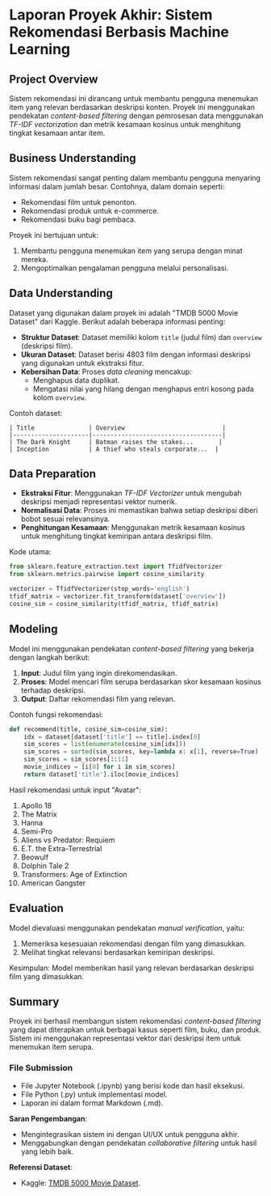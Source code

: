 # Laporan Proyek Akhir: Sistem Rekomendasi Berbasis Machine Learning

## Project Overview

Sistem rekomendasi ini dirancang untuk membantu pengguna menemukan item yang relevan berdasarkan deskripsi konten. Proyek ini menggunakan pendekatan *content-based filtering* dengan pemrosesan data menggunakan *TF-IDF vectorization* dan metrik kesamaan kosinus untuk menghitung tingkat kesamaan antar item.

## Business Understanding

Sistem rekomendasi sangat penting dalam membantu pengguna menyaring informasi dalam jumlah besar. Contohnya, dalam domain seperti:

- Rekomendasi film untuk penonton.
- Rekomendasi produk untuk e-commerce.
- Rekomendasi buku bagi pembaca.

Proyek ini bertujuan untuk:

1. Membantu pengguna menemukan item yang serupa dengan minat mereka.
2. Mengoptimalkan pengalaman pengguna melalui personalisasi.

## Data Understanding

Dataset yang digunakan dalam proyek ini adalah "TMDB 5000 Movie Dataset" dari Kaggle. Berikut adalah beberapa informasi penting:

- **Struktur Dataset**: Dataset memiliki kolom `title` (judul film) dan `overview` (deskripsi film).
- **Ukuran Dataset**: Dataset berisi 4803 film dengan informasi deskripsi yang digunakan untuk ekstraksi fitur.
- **Kebersihan Data**: Proses *data cleaning* mencakup:
  - Menghapus data duplikat.
  - Mengatasi nilai yang hilang dengan menghapus entri kosong pada kolom `overview`.

Contoh dataset:

```
| Title               | Overview                           |
|---------------------|------------------------------------|
| The Dark Knight     | Batman raises the stakes...       |
| Inception           | A thief who steals corporate...  |
```

## Data Preparation

- **Ekstraksi Fitur**: Menggunakan *TF-IDF Vectorizer* untuk mengubah deskripsi menjadi representasi vektor numerik.
- **Normalisasi Data**: Proses ini memastikan bahwa setiap deskripsi diberi bobot sesuai relevansinya.
- **Penghitungan Kesamaan**: Menggunakan metrik kesamaan kosinus untuk menghitung tingkat kemiripan antara deskripsi film.

Kode utama:

```python
from sklearn.feature_extraction.text import TfidfVectorizer
from sklearn.metrics.pairwise import cosine_similarity

vectorizer = TfidfVectorizer(stop_words='english')
tfidf_matrix = vectorizer.fit_transform(dataset['overview'])
cosine_sim = cosine_similarity(tfidf_matrix, tfidf_matrix)
```

## Modeling

Model ini menggunakan pendekatan *content-based filtering* yang bekerja dengan langkah berikut:

1. **Input**: Judul film yang ingin direkomendasikan.
2. **Proses**: Model mencari film serupa berdasarkan skor kesamaan kosinus terhadap deskripsi.
3. **Output**: Daftar rekomendasi film yang relevan.

Contoh fungsi rekomendasi:

```python
def recommend(title, cosine_sim=cosine_sim):
    idx = dataset[dataset['title'] == title].index[0]
    sim_scores = list(enumerate(cosine_sim[idx]))
    sim_scores = sorted(sim_scores, key=lambda x: x[1], reverse=True)
    sim_scores = sim_scores[1:11]
    movie_indices = [i[0] for i in sim_scores]
    return dataset['title'].iloc[movie_indices]
```

Hasil rekomendasi untuk input "Avatar":

1.  Apollo 18
2.  The Matrix
3.  Hanna
4.  Semi-Pro
5.  Aliens vs Predator: Requiem
6.  E.T. the Extra-Terrestrial
7.  Beowulf
8.  Dolphin Tale 2
9.  Transformers: Age of Extinction
10. American Gangster

## Evaluation

Model dievaluasi menggunakan pendekatan *manual verification*, yaitu:

1. Memeriksa kesesuaian rekomendasi dengan film yang dimasukkan.
2. Melihat tingkat relevansi berdasarkan kemiripan deskripsi.

Kesimpulan: Model memberikan hasil yang relevan berdasarkan deskripsi film yang dimasukkan.

## Summary

Proyek ini berhasil membangun sistem rekomendasi *content-based filtering* yang dapat diterapkan untuk berbagai kasus seperti film, buku, dan produk. Sistem ini menggunakan representasi vektor dari deskripsi item untuk menemukan item serupa.

### File Submission

- File Jupyter Notebook (.ipynb) yang berisi kode dan hasil eksekusi.
- File Python (.py) untuk implementasi model.
- Laporan ini dalam format Markdown (.md).

**Saran Pengembangan**:

- Mengintegrasikan sistem ini dengan UI/UX untuk pengguna akhir.
- Menggabungkan dengan pendekatan *collaborative filtering* untuk hasil yang lebih baik.

**Referensi Dataset**:

- Kaggle: [TMDB 5000 Movie Dataset](https://www.kaggle.com/datasets/tmdb/tmdb-movie-metadata).

